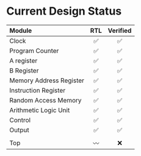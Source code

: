 # Current Design Status

| Module                  | RTL | Verified |
| :---------------------- | :-: | :-: |
| Clock                   |✅|✅|
| Program Counter         |✅|✅|
| A register              |✅|✅|
| B Register              |✅|✅|
| Memory Address Register |✅|✅|
| Instruction Register    |✅|✅|
| Random Access Memory    |✅|✅|
| Arithmetic Logic Unit   |✅|✅|
| Control                 |✅|✅|
| Output                  |✅|✅|
||||
| Top                     |〰️|❌|
